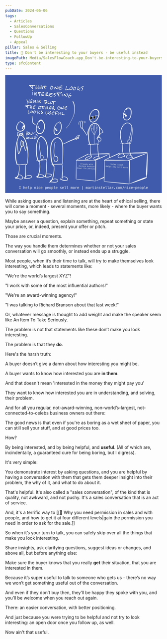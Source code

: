 ```yaml
---
pubDate: 2024-06-06
tags:
  - Articles
  - SalesConversations
  - Questions
  - FollowUp
  - Appeal
pillar: Sales & Selling
title: 📄 Don't be interesting to your buyers - be useful instead
imagePath: Media/SalesFlowCoach.app_Don't-be-interesting-to-your-buyers-be-useful-instead_MartinStellar.jpeg
type: sfcContent
---
```

![](Media/SalesFlowCoach.app_Don't-be-interesting-to-your-buyers-be-useful-instead_MartinStellar.jpeg)


While asking questions and listening are at the heart of ethical selling, there will come a moment - several moments, more likely - where the buyer wants you to say something.

Maybe answer a question, explain something, repeat something or state your price, or, indeed, present your offer or pitch. 

Those are crucial moments.

The way you handle them determines whether or not your sales conversation will go smoothly, or instead ends up a struggle.

Most people, when it’s their time to talk, will try to make themselves look interesting, which leads to statements like:

"We're the world’s largest XYZ"!

"I work with some of the most influential authors!"

"We're an award-winning agency!"

"I was talking to Richard Branson about that last week!"

Or, whatever message is thought to add weight and make the speaker seem like An Item To Take Seriously.

The problem is not that statements like these don’t make you look interesting.

The problem is that they **do**.

Here's the harsh truth:

A buyer doesn’t give a damn about how interesting you might be.

A buyer wants to know how interested you are **in them**.

And that doesn't mean 'interested in the money they might pay you'

They want to know how interested you are in understanding, and solving, their problem.

And for all you regular, not-award-winning, non-world’s-largest, not-connected-to-celebs business owners out there:

The good news is that even if you're as boring as a wet sheet of paper, you can still sell your stuff, and at good prices too.

How?

By being interested, and by being helpful, and **useful**. (All of which are, incindentally, a guaranteed cure for being boring, but I digress).

It's very simple:

You demonstrate interest by asking questions, and you are helpful by having a conversation with them that gets them deeper insight into their problem, the why of it, and what to do about it.

That's helpful. It's also called a "sales conversation", of the kind that is quality, not awkward, and not pushy. It's a sales conversation that is an act of service. 

And, it's a terrific way to [[📄 Why you need permission in sales and with people, and how to get it at four different levels|gain the permission you need in order to ask for the sale.]]

So when it’s your turn to talk, you can safely skip over all the things that make you look interesting.

Share insights, ask clarifying questions, suggest ideas or changes, and above all, but before anything else:

Make sure the buyer knows that you really **get** their situation, that you are interested in them.

Because it’s super useful to talk to someone who gets us - there’s no way we won’t get something useful out of the conversation.

And even if they don’t buy then, they’ll be happy they spoke with you, and you’ll be welcome when you reach out again.

There: an easier conversation, with better positioning.

And just because you were trying to be helpful and not try to look interesting: an open door once you follow up, as well.

Now ain't that useful.
